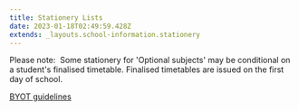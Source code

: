 ```yaml
---
title: Stationery Lists
date: 2023-01-18T02:49:59.428Z
extends: _layouts.school-information.stationery
---
```

Please note:  Some stationery for 'Optional subjects' may be conditional on a student's finalised timetable. Finalised timetables are issued on the first day of school.

[BYOT guidelines](https://www.whanganuihigh.school.nz/info-for-parents/byot/)
